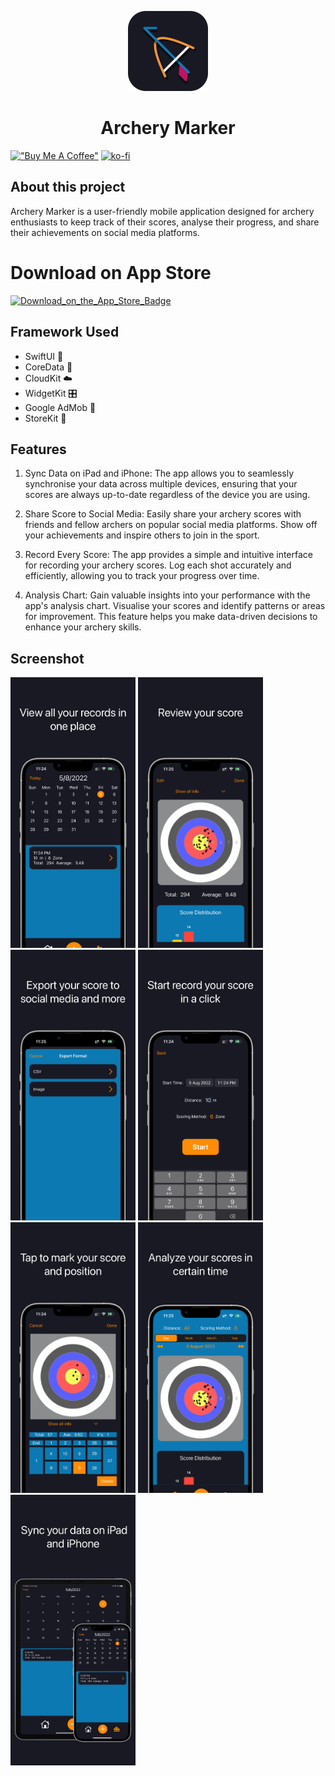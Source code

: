 <p align="center">
    <img src="images/Icon.png" alt="App icon" height="128">
    <h1 align="center">Archery Marker</h1>
</p>

[!["Buy Me A Coffee"](https://www.buymeacoffee.com/assets/img/custom_images/orange_img.png)](https://www.buymeacoffee.com/ElvisWong)
[![ko-fi](https://ko-fi.com/img/githubbutton_sm.svg)](https://ko-fi.com/S6S1U3FOF)

## About this project
Archery Marker is a user-friendly mobile application designed for archery enthusiasts to keep track of their scores, analyse their progress, and share their achievements on social media platforms.

# Download on App Store
[![Download_on_the_App_Store_Badge](https://github.com/ElvisWong213/Archery-Scorer/assets/40566101/2e448cc8-444e-490d-843b-c0d614bd856e)](https://apps.apple.com/us/app/archery-marker/id1615448672)

## Framework Used
- SwiftUI 📱
- CoreData 💾
- CloudKit ☁️
- WidgetKit 🎛️
- Google AdMob 📣
- StoreKit 🧾

## Features
1. Sync Data on iPad and iPhone: The app allows you to seamlessly synchronise your data across multiple devices, ensuring that your scores are always up-to-date regardless of the device you are using.

2. Share Score to Social Media: Easily share your archery scores with friends and fellow archers on popular social media platforms. Show off your achievements and inspire others to join in the sport.

3. Record Every Score: The app provides a simple and intuitive interface for recording your archery scores. Log each shot accurately and efficiently, allowing you to track your progress over time.

4. Analysis Chart: Gain valuable insights into your performance with the app's analysis chart. Visualise your scores and identify patterns or areas for improvement. This feature helps you make data-driven decisions to enhance your archery skills.

## Screenshot
<p>
    <img src="images/Connect_iPhone_6.5_1.png" width="200"/>
    <img src="images/Connect_iPhone_6.5_2.png" width="200"/>
    <img src="images/Connect_iPhone_6.5_3.png" width="200"/>
    <img src="images/Connect_iPhone_6.5_4.png" width="200"/>
    <img src="images/Connect_iPhone_6.5_5.png" width="200"/>
    <img src="images/Connect_iPhone_6.5_6.png" width="200"/>
    <img src="images/Connect_iPhone_6.5_7.png" width="200"/>
</p>
